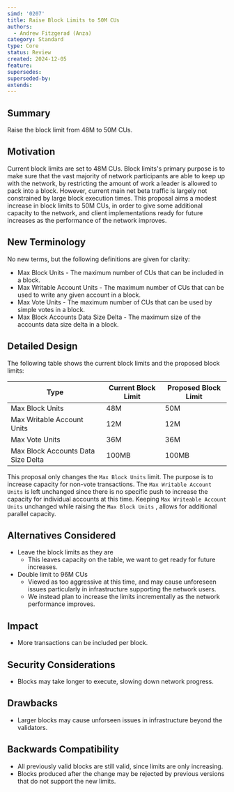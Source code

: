 ```yaml
---
simd: '0207'
title: Raise Block Limits to 50M CUs
authors:
  - Andrew Fitzgerad (Anza)
category: Standard
type: Core
status: Review
created: 2024-12-05
feature:
supersedes:
superseded-by:
extends:
---
```


## Summary

Raise the block limit from 48M to 50M CUs.

## Motivation

Current block limits are set to 48M CUs.
Block limits's primary purpose is to make sure that the vast majority of
network participants are able to keep up with the network, by restricting the
amount of work a leader is allowed to pack into a block.
However, current main net beta traffic is largely not constrained by large
block execution times.
This proposal aims a modest increase in block limits to 50M CUs, in order to
give some additional capacity to the network, and client implementations ready
for future increases as the performance of the network improves.

## New Terminology

No new terms, but the following definitions are given for clarity:

- Max Block Units - The maximum number of CUs that can be included in a block.
- Max Writable Account Units - The maximum number of CUs that can be used to
  write any given account in a block.
- Max Vote Units - The maximum number of CUs that can be used by simple votes
  in a block.
- Max Block Accounts Data Size Delta - The maximum size of the accounts data
  size delta in a block.

## Detailed Design

The following table shows the current block limits and the proposed block
limits:

| Type | Current Block Limit | Proposed Block Limit |
|------|----------------------|----------------------|
| Max Block Units | 48M | 50M |
| Max Writable Account Units | 12M | 12M |
| Max Vote Units | 36M | 36M |
| Max Block Accounts Data Size Delta | 100MB | 100MB |

This proposal only changes the `Max Block Units` limit.
The purpose is to increase capacity for non-vote transactions.
The `Max Writable Account Units` is left unchanged since there is no specific
push to increase the capacity for individual accounts at this time.
Keeping `Max Writeable Account Units` unchanged while raising the
`Max Block Units` , allows for additional parallel capacity.

## Alternatives Considered

- Leave the block limits as they are
  - This leaves capacity on the table, we want to get ready for future
    increases.
- Double limit to 96M CUs
  - Viewed as too aggressive at this time, and may cause unforeseen issues
    particularly in infrastructure supporting the network users.
  - We instead plan to increase the limits incrementally as the network
    performance improves.

## Impact

- More transactions can be included per block.

## Security Considerations

- Blocks may take longer to execute, slowing down network progress.

## Drawbacks

- Larger blocks may cause unforseen issues in infrastructure beyond the
  validators.

## Backwards Compatibility

- All previously valid blocks are still valid, since limits are only
  increasing.
- Blocks produced after the change may be rejected by previous versions that do
  not support the new limits.
